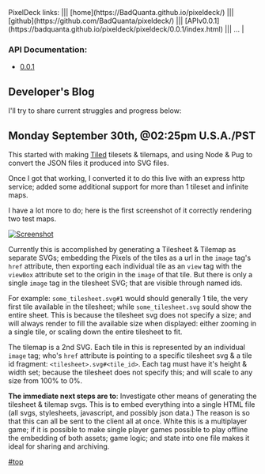 <a name="top">
PixelDeck links:
||| [home](https://BadQuanta.github.io/pixeldeck/)
||| [github](https://github.com/BadQuanta/pixeldeck/)
||| [APIv0.0.1](https://badquanta.github.io/pixeldeck/pixeldeck/0.0.1/index.html)
||| ...                                                      |

### API Documentation:
* [0.0.1](./pixeldeck/0.0.1/index.html)

## Developer's Blog

I'll try to share current struggles and progress below:

## Monday September 30th, @02:25pm U.S.A./PST
This started with making [Tiled](https://www.mapeditor.org/) tilesets & tilemaps, and using Node & Pug to convert the JSON files it produced into SVG files.

Once I got that working, I converted it to do this live with an express http service; added some additional support for more than 1 tileset and infinite maps.

I have a lot more to do; here is the first screenshot of it correctly rendering two test maps.


[![Screenshot](https://badquanta.github.io/pixeldeck/imgs/Screenshot01.thumbnail.png "Screenshot" )](https://badquanta.github.io/pixeldeck/imgs/Screenshot01.png)

Currently this is accomplished by generating a Tilesheet & Tilemap as separate SVGs; embedding the Pixels of the tiles as a url in the `image` tag's `href` attribute, then exporting each individual tile as an `view` tag with the `viewBox` attribute set to the origin in the `image` of that tile.  But there is only a single `image` tag in the tilesheet SVG; that are visible through named ids.

For example: `some_tilesheet.svg#1`
would should generally 1 tile, the very first tile available in the tilesheet; while `some_tilesheet.svg` sould show the entire sheet.  This is because the tilesheet svg does not specify a size; and will always render to fill the available size when displayed: either zooming in a single tile, or scaling down the entire tilesheet to fit.

The tilemap is a 2nd SVG. Each tile in this is represented by an individual `image` tag; who's `href` attribute is pointing to a specific tilesheet svg & a tile id fragment: `<tilesheet>.svg#<tile_id>`.  Each tag must have it's height & width set; because the tilesheet does not specify this; and will scale to any size from 100% to 0%.


__The immediate next steps are to__: Investigate other means of generating the tilesheet & tilemap svgs.  This is to embed everything into a single HTML file (all  svgs, stylesheets, javascript, and possibly json data.)  The reason is so that this can all be sent to the client all at once.  White this is a multiplayer game; if it is possible to make single player games possible to play offline the embedding of both assets; game logic; and state into one file makes it ideal for  sharing and archiving.

[#top](#top)
